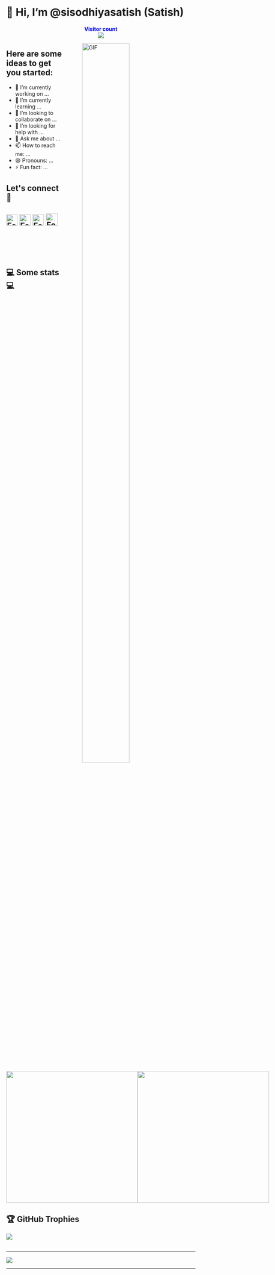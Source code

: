 # 👋 Hi, I’m @sisodhiyasatish (Satish)

<p align="center">
  <b style="color: blue;  ">Visitor count</b>
  <br>
  <a style="" href="https://github.com/sisodhiyasatish">
  <img src="https://profile-counter.glitch.me/sisodhiyasatish/count.svg" />
  </a>
</p>
<a style="" href="https://github.com/sisodhiyasatish">
<img align="right" alt="GIF" src="https://i.giphy.com/media/L1R1tvI9svkIWwpVYr/giphy.webp" width="50%" height="70%" style="margin:0 50px;">
</a>


 ## Here are some ideas to get you started:

- 🔭 I’m currently working on ...
- 🌱 I’m currently learning ...
- 👯 I’m looking to collaborate on ...
- 🤔 I’m looking for help with ...
- 💬 Ask me about ...
- 📫 How to reach me: ...
- 😄 Pronouns: ...
- ⚡ Fun fact: ...

## Let's connect :speech_balloon:

<!-- [![Twitter Badge](https://img.shields.io/badge/-@xyz-1ca0f1?style=flat-square&labelColor=1ca0f1&logo=twitter&logoColor=white)](https://twitter.com/) -->

[<img src="https://img.shields.io/badge/-Satishkumar-blue?style=for-the-badge&logo=Linkedin&logoColor=white" height="30" title="Follow me" />](https://www.linkedin.com/in/sisodhiyasatish/)
[<img src="https://img.shields.io/badge/-sisodhiyasatish@gmail.com-c14438?style=for-the-badge&logo=Gmail&logoColor=white" height="30" title="Follow me" />](mailto:sisodhiyasatish@gmail.com)
[<img src="https://img.shields.io/badge/-@ss4u______-e4405f?style=for-the-badge&labelColor=f94877&logo=instagram&logoColor=white" height="30" title="Follow me" />](https://www.instagram.com/ss4u___/)
[<img src="https://img.shields.io/github/followers/sisodhiyasatish?label=sisodhiyasatish&style=social" height="32" title="Follow me" />](https://github.com/sisodhiyasatish)
</br></br>
  ---
  </br></br>
<h2>💻 Some stats 💻</h2>

<div style="align-items: center; width: 100%; display: flex; align-items: space-around; justify-content: space-around;">
<a style="" href="https://github.com/sisodhiyasatish">
  <img height=350 align="center" src="https://github-readme-stats.vercel.app/api?username=sisodhiyasatish&show_icons=true&theme=tokyonight&rank_icon=github&show=reviews,discussions_started,discussions_answered,prs_merged,prs_merged_percentage&hide=["contribs","issues"]"/>
</a>
<a style="" href="https://github.com/sisodhiyasatish">
  <img height=350 align="center" src="https://github-readme-stats.vercel.app/api/top-langs/?username=sisodhiyasatish&theme=tokyonight&layout=donut-vertical"/>
</a>
</div>


## 🏆 GitHub Trophies
[![](https://github-profile-trophy.vercel.app/?username=sisodhiyasatish&theme=radical&no-frame=false&no-bg=false&margin-w=4)](https://github.com/akashdeep023)<br><br>

---

<a href="https://github.com/sisodhiyasatish">
  <img src="https://imgur.com/rilHVxA.png"/>
</a>

---

